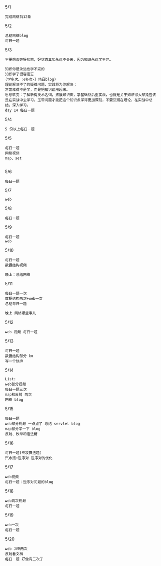 5/1

```
完成网络前12章
```

5/2

```
总结网络blog
每日一题
```

5/3

```
不要想着等好状态，好状态其实永远不会来，因为知识永远学不完。

知识你是永远也学不完的
知识学了很容遗忘
(学多次、习多次-》精品blog)
理论解决不了的疑难问题，实践将为你解决；
常常难得不是学，而是把知识运用起来。
思想转变：了解新得技术名词，拓展知识面，学基础然后重实战，也就是关于知识得大部扽应该是在实战中去学习，玉带问题才能把这个知识点学得更加深刻，不要沉溺在理论，在实战中总结，深入学习。
day 14 每日一题
```

5/4

```
5 份以上每日一题
```

5/5

```
每日一题
网络视频
map、set


```

5/6

```
每日一题
```

5/7

```
web
```

5/8

```
每日一题
```

5/9

```
每日一题 
web
```

5/10

```
每日一题
数据结构视频

晚上：总结网络
```

5/11

```
每日一题一次
数据结构两次+web一次
总结每日一题

晚上 网络哪些事儿

```

5/12

```
web 视频 每日一题
```

5/13

```
每日一题
数据结构部分 ko
写一个快排
```

5/14

```
List:
web部分视频
每日一题三次
map和反射 两次
网络 blog

```

5/15

```
每日一题
web部分视频 一点点了 总结 servlet blog
map部分学一下 blog
反射、枚举和语法糖
```

5/16

```
每日一题(专攻算法题)
汽水瓶+逆序对 逆序对的优化
```

5/17

```
web视频
每日一题：逆序对问题的blog
```

5/18

```
web两次视频
每日一题
```

5/19

```
web一次
每日一题

```

5/20

```
web JVM两次
反射看文档
每日一题 好像有三次了
```


